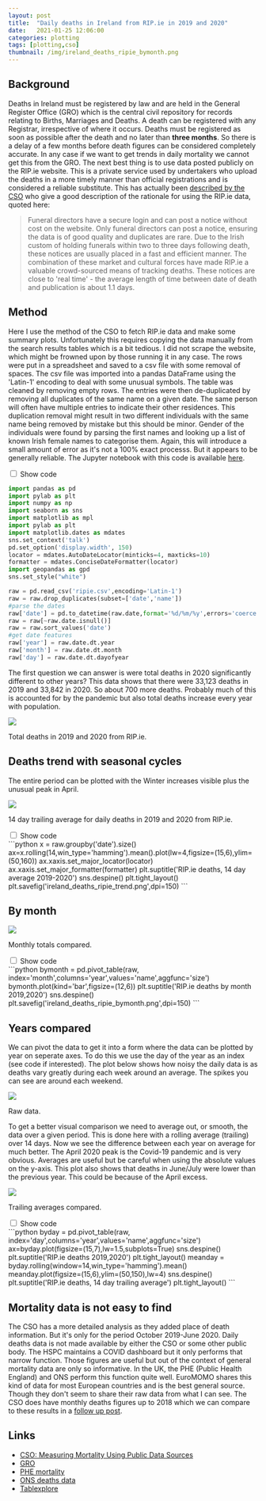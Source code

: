 ```yaml
---
layout: post
title:  "Daily deaths in Ireland from RIP.ie in 2019 and 2020"
date:   2021-01-25 12:06:00
categories: plotting
tags: [plotting,cso]
thumbnail: /img/ireland_deaths_ripie_bymonth.png
---
```


## Background

Deaths in Ireland must be registered by law and are held in the General Register Office (GRO) which is the central civil repository for records relating to Births, Marriages and Deaths. A death can be registered with any Registrar, irrespective of where it occurs. Deaths must be registered as soon as possible after the death and no later than **three months**. So there is a delay of a few months before death figures can be considered completely accurate. In any case if we want to get trends in daily mortality we cannot get this from the GRO. The next best thing is to use data posted publicly on the RIP.ie website. This is a private service used by undertakers who upload the deaths in a more timely manner than official registrations and is considered a reliable substitute. This has actually been [described by the CSO](https://www.cso.ie/en/releasesandpublications/br/b-mpds/measuringmortalityusingpublicdatasources/#d.en.237397) who give a good description of the rationale for using the RIP.ie data, quoted here:

<blockquote>
Funeral directors have a secure login and can post a notice without cost on the website. Only funeral directors can post a notice, ensuring the data is of good quality and duplicates are rare. Due to the Irish custom of holding funerals within two to three days following death, these notices are usually placed in a fast and efficient manner. The combination of these market and cultural forces have made RIP.ie a valuable crowd-sourced means of tracking deaths. These notices are close to 'real time' - the average length of time between date of death and publication is about 1.1 days.
</blockquote>

## Method

Here I use the method of the CSO to fetch RIP.ie data and make some summary plots. Unfortunately this requires copying the data manually from the search results tables which is a bit tedious. I did not scrape the website, which might be frowned upon by those running it in any case. The rows were put in a spreadsheet and saved to a csv file with some removal of spaces. The csv file was imported into a pandas DataFrame using the 'Latin-1' encoding to deal with some unusual symbols. The table was cleaned by removing empty rows. The entries were then de-duplicated by removing all duplicates of the same name on a given date. The same person will often have multiple entries to indicate their other residences. This duplication removal might result in two different individuals with the same name being removed by mistake but this should be minor. Gender of the individuals were found by parsing the first names and looking up a list of known Irish female names to categorise them. Again, this will introduce a small amount of error as it's not a 100% exact processs. But it appears to be generally reliable. The Jupyter notebook with this code is available [here](https://github.com/dmnfarrell/teaching/blob/master/misc/ireland_rip_deaths.ipynb).

<div class="wrap-collabsible">
<input id="collapsible1" class="toggle" type="checkbox">
<label for="collapsible1" class="lbl-toggle">Show code</label><div class="collapsible-content">
<div class="content-inner" markdown="1">

```python
import pandas as pd
import pylab as plt
import numpy as np
import seaborn as sns
import matplotlib as mpl
import pylab as plt
import matplotlib.dates as mdates
sns.set_context('talk')
pd.set_option('display.width', 150)
locator = mdates.AutoDateLocator(minticks=4, maxticks=10)
formatter = mdates.ConciseDateFormatter(locator)
import geopandas as gpd
sns.set_style("white")

raw = pd.read_csv('ripie.csv',encoding='Latin-1')
raw = raw.drop_duplicates(subset=['date','name'])
#parse the dates
raw['date'] = pd.to_datetime(raw.date,format='%d/%m/%y',errors='coerce')
raw = raw[~raw.date.isnull()]
raw = raw.sort_values('date')
#get date features
raw['year'] = raw.date.dt.year
raw['month'] = raw.date.dt.month
raw['day'] = raw.date.dt.dayofyear
```
</div>
</div>
</div>

The first question we can answer is were total deaths in 2020 significantly different to other years? This data shows that there were 33,123 deaths in 2019 and 33,842 in 2020. So about 700 more deaths. Probably much of this is accounted for by the pandemic but also total deaths increase every year with population.

<div style="width: auto;">
 <a href="/img/ireland_deaths_ripie_summary.png"> <img class="small-scaled" src="/img/ireland_deaths_ripie_summary.png"></a>  
   <p class="caption">Total deaths in 2019 and 2020 from RIP.ie.</p>
</div>

## Deaths trend with seasonal cycles

The entire period can be plotted with the Winter increases visible plus the unusual peak in April.

<div style="width: auto;">
 <a href="/img/ireland_deaths_ripie_trend.png"> <img class="scaled" src="/img/ireland_deaths_ripie_trend.png"></a>  
   <p class="caption">14 day trailing average for daily deaths in 2019 and 2020 from RIP.ie.</p>
</div>

<div class="wrap-collabsible">
<input id="collapsible2" class="toggle" type="checkbox">
<label for="collapsible2" class="lbl-toggle">Show code</label><div class="collapsible-content">
<div class="content-inner" markdown="1">
```python
x = raw.groupby('date').size()
ax=x.rolling(14,win_type='hamming').mean().plot(lw=4,figsize=(15,6),ylim=(50,160))
ax.xaxis.set_major_locator(locator)
ax.xaxis.set_major_formatter(formatter)
plt.suptitle('RIP.ie deaths, 14 day average 2019-2020')
sns.despine()
plt.tight_layout()
plt.savefig('ireland_deaths_ripie_trend.png',dpi=150)
```
</div>
</div>
</div>

## By month

<div style="width: auto;">
 <a href="/img/ireland_deaths_ripie_bymonth.png"> <img class="scaled" src="/img/ireland_deaths_ripie_bymonth.png"></a>  
   <p class="caption">Monthly totals compared.</p>
</div>

<div class="wrap-collabsible">
<input id="collapsible3" class="toggle" type="checkbox">
<label for="collapsible3" class="lbl-toggle">Show code</label><div class="collapsible-content">
<div class="content-inner" markdown="1">
```python
bymonth = pd.pivot_table(raw, index='month',columns='year',values='name',aggfunc='size')
bymonth.plot(kind='bar',figsize=(12,6))
plt.suptitle('RIP.ie deaths by month 2019,2020')
sns.despine()
plt.savefig('ireland_deaths_ripie_bymonth.png',dpi=150)
```
</div>
</div>
</div>

## Years compared

We can pivot the data to get it into a form where the data can be plotted by year on seperate axes. To do this we use the day of the year as an index (see code if interested). The plot below shows how noisy the daily data is as deaths vary greatly during each week around an average. The spikes you can see are around each weekend.

<div style="width: auto;">
 <a href="/img/ireland_deaths_ripie_compared_raw.png"> <img class="scaled" src="/img/ireland_deaths_ripie_compared_raw.png"></a>  
   <p class="caption">Raw data.</p>
</div>

To get a better visual comparison we need to average out, or smooth, the data over a given period. This is done here with a rolling average (trailing) over 14 days. Now we see the difference between each year on average for much better. The April 2020 peak is the Covid-19 pandemic and is very obvious. Averages are useful but be careful when using the absolute values on the y-axis. This plot also shows that deaths in June/July were lower than the previous year. This could be because of the April excess.

<div style="width: auto;">
 <a href="/img/ireland_deaths_ripie_compared_mean.png"> <img class="scaled" src="/img/ireland_deaths_ripie_compared_mean.png"></a>  
   <p class="caption">Trailing averages compared.</p>
</div>

<div class="wrap-collabsible">
<input id="collapsible4" class="toggle" type="checkbox">
<label for="collapsible4" class="lbl-toggle">Show code</label><div class="collapsible-content">
<div class="content-inner" markdown="1">
```python
byday = pd.pivot_table(raw, index='day',columns='year',values='name',aggfunc='size')
ax=byday.plot(figsize=(15,7),lw=1.5,subplots=True)
sns.despine()
plt.suptitle('RIP.ie deaths 2019,2020')
plt.tight_layout()
meanday = byday.rolling(window=14,win_type='hamming').mean()
meanday.plot(figsize=(15,6),ylim=(50,150),lw=4)
sns.despine()
plt.suptitle('RIP.ie deaths, 14 day trailing average')
plt.tight_layout()
```
</div>
</div>
</div>

## Mortality data is not easy to find

The CSO has a more detailed analysis as they added place of death information. But it's only for the period October 2019-June 2020. Daily deaths data is not made available by either the CSO or some other public body. The HSPC maintains a COVID dashboard but it only performs that narrow function. Those figures are useful but out of the context of general mortality data are only so informative. In the UK, the PHE (Public Health England) and ONS perform this function quite well. EuroMOMO shares this kind of data for most European countries and is the best general source. Though they don't seem to share their raw data from what I can see. The CSO does have monthly deaths figures up to 2018 which we can compare to these results in a [follow up post](ireland-cso-deaths-compared).

## Links

* [CSO: Measuring Mortality Using Public Data Sources](https://www.cso.ie/en/releasesandpublications/br/b-mpds/measuringmortalityusingpublicdatasources/)
* [GRO](https://www.gov.ie/en/service/49c66f-registering-a-death-in-ireland/)
* [PHE mortality](https://fingertips.phe.org.uk/static-reports/mortality-surveillance/excess-mortality-in-england-latest.html)
* [ONS deaths data](https://www.ons.gov.uk/peoplepopulationandcommunity/birthsdeathsandmarriages/deaths)
* [Tablexplore](https://dmnfarrell.github.io/tablexplore/)
